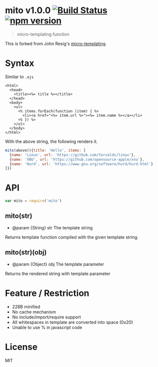 # mito v1.0.0 [![Build Status](https://travis-ci.org/kt3k/mito.svg)](https://travis-ci.org/kt3k/mito) [![npm version](https://img.shields.io/npm/v/mito.svg)](https://www.npmjs.com/package/mito)

> micro-templating function

This is forked from John Resig's [micro-templating](http://ejohn.org/blog/javascript-micro-templating/).

# Syntax

Similar to `.ejs`

```ejs
<html>
  <head>
    <title><%= title %></title>
  </head>
  <body>
    <ul>
      <% items.forEach(function (item) { %>
        <li><a href="<%= item.url %>"><%= item.name %></a></li>
      <% }) %>
    </ul>
  </body>
</html>
```

With the above string, the following renders it.

```js
mito(above)({title: 'Hello', items: [
  {name: 'Linux', url: 'https://github.com/torvalds/linux'},
  {name: 'XNU', url: 'https://github.com/opensource-apple/xnu'},
  {name: 'Hurd', url: 'https://www.gnu.org/software/hurd/hurd.html'}
]})
```

# API

```js
var mito = require('mito')
```

## mito(str)

- @param {String} str The template string

Returns template function compiled with the given template string.

## mito(str)(obj)

- @param {Object} obj The template parameter

Returns the rendered string with template parameter

# Feature / Restriction

- 228B minified
- No cache mechanism
- No include/import/require support
- All whitespaces in template are converted into space (0x20)
- Unable to use % in javascript code

# License

MIT
